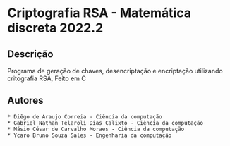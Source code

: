 # Criptografia RSA - Matemática discreta 2022.2

## Descrição

Programa de geração de chaves, desencriptação e encriptação utilizando critografia RSA, Feito em C

## Autores
	* Diêgo de Araujo Correia - Ciência da computação
	* Gabriel Nathan Telaroli Dias Calixto - Ciência da computação
	* Másio César de Carvalho Moraes - Ciência da computação
	* Ycaro Bruno Souza Sales - Engenharia da computação
 
